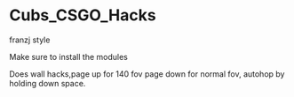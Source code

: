 # Cubs_CSGO_Hacks
franzj style



Make sure to install the modules

Does wall hacks,page up for 140 fov page down for normal fov, autohop by holding down space.
